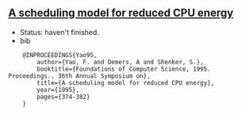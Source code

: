 [A scheduling model for reduced CPU energy](http://ieeexplore.ieee.org/xpls/abs_all.jsp?arnumber=492493&tag=1)
---

- Status: haven't finished.
- bib
```
	@INPROCEEDINGS{Yao95, 
		author={Yao, F. and Demers, A and Shenker, S.}, 
		booktitle={Foundations of Computer Science, 1995. Proceedings., 36th Annual Symposium on}, 
		title={A scheduling model for reduced CPU energy}, 
		year={1995}, 
		pages={374-382}	
	}
```
